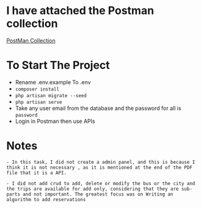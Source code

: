 # I have attached  the Postman collection
[PostMan Collection](https://github.com/Mahmoud-kamal12/robusta/blob/main/robusta.postman_collection.json)
# To Start The Project

- Rename .env.example To .env
- ```composer install```
- ```php artisan migrate --seed```
- ```php artisan serve```
- Take any user email from the database and the password for all is ```password```
- Login in Postman then use APIs

# Notes
    - In this task, I did not create a admin panel, and this is because I think it is not necessary , as it is mentioned at the end of the PDF file that it is a API.

    - I did not add crud to add, delete or modify the bus or the city and the trips are available for add only, considering that they are sub-parts and not important. The greatest focus was on Writing an algorithm to add reservations
